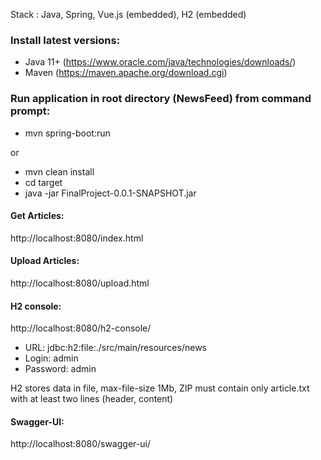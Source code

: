 Stack : Java, Spring, Vue.js (embedded), H2 (embedded)

### Install latest versions:
* Java 11+ (https://www.oracle.com/java/technologies/downloads/)
* Maven (https://maven.apache.org/download.cgi)

### Run application in root directory (NewsFeed) from command prompt:

* mvn spring-boot:run

or

* mvn clean install
* cd target
* java -jar FinalProject-0.0.1-SNAPSHOT.jar

#### Get Articles:

http://localhost:8080/index.html

#### Upload Articles:

http://localhost:8080/upload.html

#### H2 console:

http://localhost:8080/h2-console/

* URL: jdbc:h2:file:./src/main/resources/news
* Login: admin
* Password: admin

H2 stores data in file, max-file-size 1Mb, 
ZIP must contain only article.txt with at least two lines (header, content)

#### Swagger-UI:

http://localhost:8080/swagger-ui/
